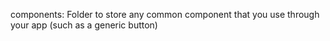 components: Folder to store any common component that you use through your app (such as a generic button)
